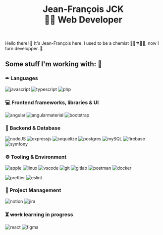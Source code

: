 <h1 align="center">
  <span>Jean-François JCK</span><br>
  <span>👨‍💻 Web Developer </span>
</h1>

<br />

Hello there! 👋 It's Jean-François here. I used to be a chemist 👨‍🔬⚗️🔬🧪, now I turn developper. 🎉

## Some stuff I'm working with: 💼

### ✒ Languages

![javascript](https://img.shields.io/badge/javascript-%23F7DF1E.svg?style=for-the-badge&logo=javascript&logoColor=black)
![typescript](https://img.shields.io/badge/typescript-%233178C6.svg?style=for-the-badge&logo=typescript&logoColor=white)
![php](https://img.shields.io/badge/php-%2379FF.svg?style=for-the-badge&logo=php&logoColor=white)

### 💻 Frontend frameworks, libraries & UI

![angular](https://img.shields.io/badge/angular-%23b52e31.svg?style=for-the-badge&logo=angular&logoColor=white)
![angularmaterial](https://img.shields.io/badge/angular_material-%233f51b5.svg?style=for-the-badge&logo=angular&logoColor=white)
![bootstrap](https://img.shields.io/badge/bootstrap-%237952B3.svg?style=for-the-badge&logo=bootstrap&logoColor=white)

### 💾 Backend & Database

![nodeJS](https://img.shields.io/badge/node_js-%23339933.svg?style=for-the-badge&logo=node.js&logoColor=white)
![expressjs](https://img.shields.io/badge/express-%23FFFF.svg?style=for-the-badge&logo=express&logoColor=black)
![sequelize](https://img.shields.io/badge/sequelize-cyan.svg?style=for-the-badge&logo=sequelize&logoColor=blue)
![postgres](https://img.shields.io/badge/postgres-%23316192.svg?style=for-the-badge&logo=postgresql&logoColor=white)
![mySQL](https://img.shields.io/badge/mysql-%2307405e.svg?style=for-the-badge&logo=mysql&logoColor=white)
![firebase](https://img.shields.io/badge/firebase-%23FFCA28.svg?style=for-the-badge&logo=firebase&logoColor=black)
![symfony](https://img.shields.io/badge/symfony-white.svg?style=for-the-badge&logo=symfony&logoColor=black)

### ⚙️ Tooling & Environment

![apple](https://img.shields.io/badge/apple-%23FFFF.svg?style=for-the-badge&logo=apple&logoColor=black)
![linux](https://img.shields.io/badge/linux-black.svg?style=for-the-badge&logo=linux&logoColor=white)
![vscode](https://img.shields.io/badge/vscode-%23007ACC.svg?style=for-the-badge&logo=visual-studio-code&logoColor=white)
![git](https://img.shields.io/badge/git-%23F05032.svg?style=for-the-badge&logo=git&logoColor=white)
![gitlab](https://img.shields.io/badge/gitlab-orange.svg?style=for-the-badge&logo=gitlab&logoColor=white)
![postman](https://img.shields.io/badge/postman-%23FF6C37.svg?style=for-the-badge&logo=postman&logoColor=white)
![docker](https://img.shields.io/badge/docker-lightblue.svg?style=for-the-badge&logo=docker&logoColor=blue)

![prettier](https://img.shields.io/badge/prettier-gray.svg?style=for-the-badge&logo=prettier&logoColor=gr)
![eslint](https://img.shields.io/badge/eslint-purple.svg?style=for-the-badge&logo=eslint&logoColor=white)

### 📝 Project Management

![notion](https://img.shields.io/badge/notion-black.svg?style=for-the-badge&logo=notion&logoColor=white)
![jira](https://img.shields.io/badge/jira-darkblue.svg?style=for-the-badge&logo=jirasoftware&logoColor=blue)

### ⏳ ~~work~~ learning in progress

![react](https://img.shields.io/badge/react-%232d4fff.svg?style=for-the-badge&logo=react&logoColor=%2304D8F9)
![figma](https://img.shields.io/badge/figma-salmon.svg?style=for-the-badge&logo=figma)
